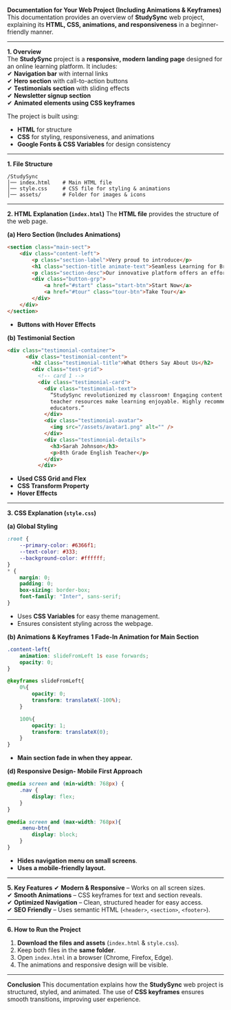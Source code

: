  **Documentation for Your Web Project (Including Animations & Keyframes)**  
This documentation provides an overview of **StudySync** web project, explaining its **HTML, CSS, animations, and responsiveness** in a beginner-friendly manner.

---

**1. Overview**  
The **StudySync** project is a **responsive, modern landing page** designed for an online learning platform. It includes:  
✔ **Navigation bar** with internal links  
✔ **Hero section** with call-to-action buttons  
✔ **Testimonials section** with sliding effects  
✔ **Newsletter signup section**  
✔ **Animated elements using CSS keyframes**  

The project is built using:  
- **HTML** for structure  
- **CSS** for styling, responsiveness, and animations  
- **Google Fonts & CSS Variables** for design consistency  

---

**1. File Structure**
```
/StudySync
│── index.html    # Main HTML file
│── style.css     # CSS file for styling & animations
│── assets/       # Folder for images & icons
```

---

**2. HTML Explanation (`index.html`)**
The **HTML file** provides the structure of the web page.  

**(a) Hero Section (Includes Animations)**
```html
<section class="main-sect">
    <div class="content-left">
        <p class="section-label">Very proud to introduce</p>
        <h1 class="section-title animate-text">Seamless Learning for Brighter Futures</h1>
        <p class="section-desc">Our innovative platform offers an effortless approach to learning...</p>
        <div class="button-grp">
            <a href="#start" class="start-btn">Start Now</a>
            <a href="#tour" class="tour-btn">Take Tour</a>
        </div>
    </div>
</section>
```
- **Buttons with Hover Effects**
  
**(b) Testimonial Section**
```html
<div class="testimonial-container">
      <div class="testimonial-content">
        <h2 class="testimonial-title">What Others Say About Us</h2>
        <div class="test-grid">
          <!-- card 1 -->
          <div class="testimonial-card">
            <div class="testimonial-text">
              “StudySync revolutionized my classroom! Engaging content and
              teacher resources make learning enjoyable. Highly recommended for
              educators.”
            </div>
            <div class="testimonial-avatar">
              <img src="/assets/avatar1.png" alt="" />
            </div>
            <div class="testimonial-details">
              <h3>Sarah Johnson</h3>
              <p>8th Grade English Teacher</p>
            </div>
          </div>
```
- **Used CSS Grid and Flex**
- **CSS Transform Property**
- **Hover Effects**

---

**3. CSS Explanation (`style.css`)**
 
**(a) Global Styling**
```css
:root {
    --primary-color: #6366f1;
    --text-color: #333;
    --background-color: #ffffff;
}
* {
    margin: 0;
    padding: 0;
    box-sizing: border-box;
    font-family: "Inter", sans-serif;
}
```
- Uses **CSS Variables** for easy theme management.  
- Ensures consistent styling across the webpage.  

**(b) Animations & Keyframes**
**1 Fade-In Animation for Main Section**  
```css
.content-left{
    animation: slideFromLeft 1s ease forwards;
    opacity: 0;
}

@keyframes slideFromLeft{
    0%{
        opacity: 0;
        transform: translateX(-100%);
    }

    100%{
        opacity: 1;
        transform: translateX(0);
    }   
}
```
- **Main section fade in when they appear.**  

 **(d) Responsive Design- Mobile First Approach**
```css
@media screen and (min-width: 768px) {
    .nav {
        display: flex;
    }
}

@media screen and (max-width: 768px){
    .menu-btn{
        display: block;
    }   
}
```
- **Hides navigation menu on small screens**.  
- **Uses a mobile-friendly layout.**  

---

**5. Key Features**
✔ **Modern & Responsive** – Works on all screen sizes.  
✔ **Smooth Animations** – CSS keyframes for text and section reveals.  
✔ **Optimized Navigation** – Clean, structured header for easy access.  
✔ **SEO Friendly** – Uses semantic HTML (`<header>`, `<section>`, `<footer>`).  

---

**6. How to Run the Project**
1. **Download the files and assets** (`index.html` & `style.css`).  
2. Keep both files in the **same folder**.  
3. Open `index.html` in a browser (Chrome, Firefox, Edge).  
4. The animations and responsive design will be visible.  

---

**Conclusion**
This documentation explains how the **StudySync** web project is structured, styled, and animated. The use of **CSS keyframes** ensures smooth transitions, improving user experience.  